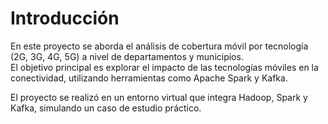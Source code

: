 # Introducción

En este proyecto se aborda el análisis de cobertura móvil por tecnología (2G, 3G, 4G, 5G) a nivel de departamentos y municipios.  
El objetivo principal es explorar el impacto de las tecnologías móviles en la conectividad, utilizando herramientas como Apache Spark y Kafka.

El proyecto se realizó en un entorno virtual que integra Hadoop, Spark y Kafka, simulando un caso de estudio práctico.
